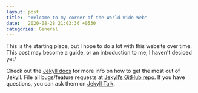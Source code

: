 ```yaml
---
layout: post
title:  "Welcome to my corner of the World Wide Web"
date:   2020-08-28 21:03:36 +0530
categories: General
---
```


This is the starting place, but I hope to do a lot with this website over time. This post may become a guide, or an introduction to me, I haven't deciced yet/

Check out the [Jekyll docs][jekyll-docs] for more info on how to get the most out of Jekyll. File all bugs/feature requests at [Jekyll’s GitHub repo][jekyll-gh]. If you have questions, you can ask them on [Jekyll Talk][jekyll-talk].

[jekyll-docs]: https://jekyllrb.com/docs/home
[jekyll-gh]:   https://github.com/jekyll/jekyll
[jekyll-talk]: https://talk.jekyllrb.com/
